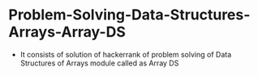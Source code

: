 # Problem-Solving-Data-Structures-Arrays-Array-DS
- It consists of solution of hackerrank of problem solving of Data Structures of Arrays module called as Array DS
